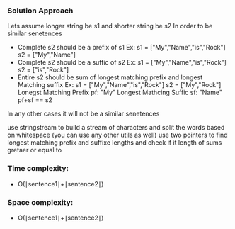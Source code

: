 ### Solution Approach

Lets assume longer string be s1 and shorter string be s2 
In order to be similar senetences 
- Complete s2 should be a prefix of s1 
Ex: s1 = ["My","Name","is","Rock"] s2 = ["My","Name"]
- Complete s2 should be a suffic of s2 Ex: s1 = ["My","Name","is","Rock"] s2 = ["is","Rock"]
- Entire s2 should be sum of longest matching prefix and longest Matching suffix 
Ex: s1 = ["My","Name","is","Rock"] s2 = ["My","Rock"]
Lonegst Matching Prefix pf: "My"
Longest Mathcing Suffic sf: "Name"
pf+sf == s2

In any other cases it will not be a similar senetences

use stringstream to build a stream of characters and split the words based on whitespace (you can use any other utils as well)
use two pointers to find longest matching prefix and suffixe lengths and 
check if it length of sums gretaer or equal to 

### Time complexity:
- O(∣sentence1∣+∣sentence2∣)

### Space complexity:
- O(∣sentence1∣+∣sentence2∣)